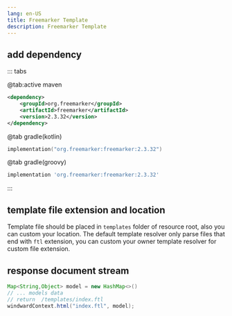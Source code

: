 ```yaml
---
lang: en-US
title: Freemarker Template
description: Freemarker Template
---
```


## add dependency

::: tabs

@tab:active maven

```xml
<dependency>
    <groupId>org.freemarker</groupId>
    <artifactId>freemarker</artifactId>
    <version>2.3.32</version>
</dependency>
```

@tab gradle(kotlin)

```kotlin
implementation("org.freemarker:freemarker:2.3.32")
```

@tab gradle(groovy)

```groovy
implementation 'org.freemarker:freemarker:2.3.32'
```

:::

## template file extension and location

Template file should be placed in `templates` folder of resource root, also you can custom your location.
The default template resolver only parse files that end with `ftl` extension, you can custom your owner
template resolver for custom file extension.

## response document stream

```java
Map<String,Object> model = new HashMap<>()
// ... models data
// return  /templates/index.ftl
windwardContext.html("index.ftl", model);
```
